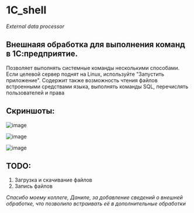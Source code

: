 # 1C_shell
*External data processor*

## Внешнаяя обработка для выполнения команд в 1С:предприятие.
Позволяет выполнять системные команды несколькими способами. Если целевой сервер поднят на Linux, используйте "Запустить приложение".
Содержит также возможность чтения файлов встроенными средствами языка, выполнять команды SQL, перечислять пользователей и права

## Скриншоты:
![image](https://github.com/Levatein/1C_shell/assets/32447650/21f20aad-1949-4ad0-bd60-6ce32b6ca956)

![image](https://github.com/Levatein/1C_shell/assets/32447650/616fce6f-f830-4d21-97a8-560d0b54007c)

![image](https://github.com/Levatein/1C_shell/assets/32447650/8d010455-c8f0-4586-89b8-6396904a0c22)

## TODO:
1. Загрузка и скачивание файлов
2. Запись файлов

*Спасибо моему коллеге, Даниле, за добавление сведений о внешней обработке, что позволило встраивать её в дополнительные обработки*

